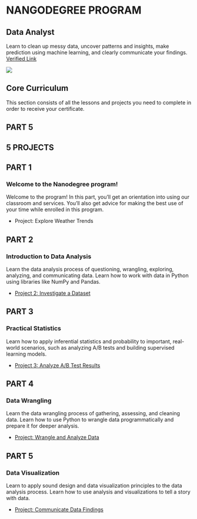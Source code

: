 # NANGODEGREE PROGRAM
## Data Analyst
Learn to clean up messy data, uncover patterns and insights, make prediction using machine learning, and clearly communicate your findings.
[Verified Link](https://confirm.udacity.com/2LEC7J3Y)

![](Capture.PNG)


## Core Curriculum
This section consists of all the lessons and projects you need to complete in order to receive your certificate.

## PART 5
## 5 PROJECTS

## PART 1
### Welcome to the Nanodegree program!
Welcome to the program! In this part, you’ll get an orientation into using our classroom and services. You’ll also get advice for making the best use of your time while enrolled in this program.

 * Project: Explore Weather Trends

## PART 2
### Introduction to Data Analysis
Learn the data analysis process of questioning, wrangling, exploring, analyzing, and communicating data. Learn how to work with data in Python using libraries like NumPy and Pandas.

 * [Project 2: Investigate a Dataset](https://github.com/codenigma1/Data-Analyst-Nanodegree/blob/master/2-Investigate-a-Dataset/investigate-a-dataset-template.ipynb)

## PART 3
### Practical Statistics
Learn how to apply inferential statistics and probability to important, real-world scenarios, such as analyzing A/B tests and building supervised learning models.

 * [Project 3: Analyze A/B Test Results](https://github.com/codenigma1/Data-Analyst-Nanodegree/blob/master/3-Analyze_AB_Test_Results/Analyze_ab_test_results_notebook.ipynb)

## PART 4
### Data Wrangling
Learn the data wrangling process of gathering, assessing, and cleaning data. Learn how to use Python to wrangle data programmatically and prepare it for deeper analysis.

 * [Project: Wrangle and Analyze Data](https://github.com/codenigma1/Data-Analyst-Nanodegree/blob/master/Project_4_Data_Wrangling/wrangle_act.ipynb)

## PART 5
### Data Visualization
Learn to apply sound design and data visualization principles to the data analysis process. Learn how to use analysis and visualizations to tell a story with data.

 * [Project: Communicate Data Findings](https://github.com/codenigma1/Data-Analyst-Nanodegree/blob/master/Project_5_Communication_Data_Finding/exploration_template.ipynb)
